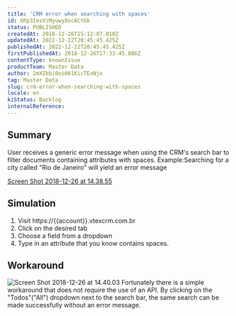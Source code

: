 ```yaml
---
title: 'CRM error when searching with spaces'
id: 6Rp3IesViMyuwy8ocACYGk
status: PUBLISHED
createdAt: 2018-12-26T15:12:07.010Z
updatedAt: 2022-12-22T20:45:45.425Z
publishedAt: 2022-12-22T20:45:45.425Z
firstPublishedAt: 2018-12-26T17:33:45.886Z
contentType: knownIssue
productTeam: Master Data
author: 2mXZkbi0oi061KicTExNjo
tag: Master Data
slug: crm-error-when-searching-with-spaces
locale: en
kiStatus: Backlog
internalReference: 
---
```


## Summary

User receives a generic error message when using the CRM's search bar to filter documents containing attributes with spaces. Example:Searching for a city called "Rio de Janeiro" will yield an error message

[Screen Shot 2018-12-26 at 14.38.55](//images.ctfassets.net/alneenqid6w5/6kN77jtFDOKME8UiW0acW8/e3bc9a3bcb750f30067f11befdd78fcb/Screen_Shot_2018-12-26_at_14.38.55.png)

## Simulation

1.  Visit https://{{account}}.vtexcrm.com.br
2.  Click on the desired tab
3.  Choose a field from a dropdown
4.  Type in an attribute that you know contains spaces.

## Workaround

![Screen Shot 2018-12-26 at 14.40.03](//images.ctfassets.net/alneenqid6w5/1LUggCuWywGosGoCOgKE2g/426a9dbd86c26f15a9db06cadb88ec46/Screen_Shot_2018-12-26_at_14.40.03.png)
Fortunately there is a simple workaround that does not require the use of an API.  By clicking on the "Todos"("All") dropdown next to the search bar, the same search can be made successfully without an error message.

